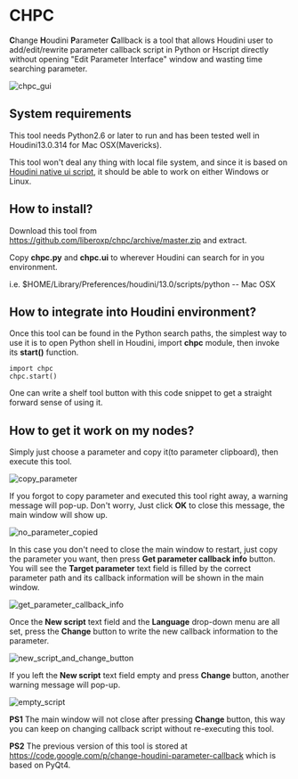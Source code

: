 CHPC
====

**C**hange **H**oudini **P**arameter **C**allback is a tool that allows Houdini user to add/edit/rewrite parameter callback script in Python or Hscript directly without opening "Edit Parameter Interface" window and wasting time searching parameter.

![chpc_gui](https://raw.github.com/liberoxp/chpc/master/pic/chpc_main_window.png)

System requirements
-------------------
This tool needs Python2.6 or later to run and has been tested well in Houdini13.0.314 for Mac OSX(Mavericks).

This tool won't deal any thing with local file system, and since it is based on [Houdini native ui script](http://www.sidefx.com/docs/hdk13.0/_h_d_k__u_i_native__u_i_script.html), it should be able to work on either Windows or Linux.

How to install?
---------------
Download this tool from https://github.com/liberoxp/chpc/archive/master.zip and extract.

Copy **chpc.py** and **chpc.ui** to wherever Houdini can search for in you environment.

i.e. $HOME/Library/Preferences/houdini/13.0/scripts/python -- Mac OSX

How to integrate into Houdini environment?
-----------
Once this tool can be found in the Python search paths, the simplest way to use it is to open Python shell in Houdini, import **chpc** module, then invoke its **start()** function.
```
import chpc
chpc.start()
```
One can write a shelf tool button with this code snippet to get a straight forward sense of using it.

How to get it work on my nodes?
-------------------------------
Simply just choose a parameter and copy it(to parameter clipboard), then execute this tool.

![copy_parameter](https://raw.github.com/liberoxp/chpc/master/pic/copy_parameter.png)


If you forgot to copy parameter and executed this tool right away, a warning message will pop-up. Don't worry, Just click **OK** to close this message, the main window will show up.

![no_parameter_copied](https://raw.github.com/liberoxp/chpc/master/pic/no_parameter_copied.png)

In this case you don't need to close the main window to restart, just copy the parameter you want, then press **Get parameter callback info** button. You will see the **Target parameter** text field is filled by the correct parameter path and its callback information will be shown in the main window. 

![get_parameter_callback_info](https://raw.github.com/liberoxp/chpc/master/pic/get_parameter_callback_info.png)

Once the **New script** text field and the **Language** drop-down menu are all set, press the **Change** button to write the new callback information to the parameter.

![new_script_and_change_button](https://raw.github.com/liberoxp/chpc/master/pic/new_script_and_change_button.png)

If you left the **New script** text field empty and press **Change** button, another warning message will pop-up. 

![empty_script](https://raw.github.com/liberoxp/chpc/master/pic/empty_script.png)

**PS1** The main window will not close after pressing **Change** button, this way you can keep on changing callback script without re-executing this tool.

**PS2** The previous version of this tool is stored at https://code.google.com/p/change-houdini-parameter-callback which is based on PyQt4.
